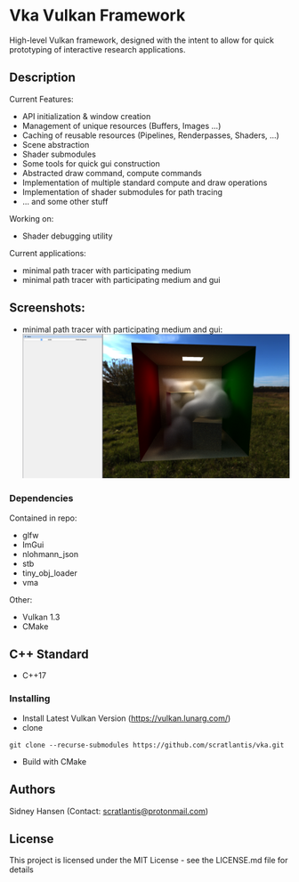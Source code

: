 # Vka Vulkan Framework

High-level Vulkan framework, designed with the intent to allow for quick prototyping of interactive research applications.

## Description

Current Features:
- API initialization & window creation
- Management of unique resources (Buffers, Images ...)
- Caching of reusable resources (Pipelines, Renderpasses, Shaders, ...)
- Scene abstraction
- Shader submodules
- Some tools for quick gui construction
- Abstracted draw command, compute commands
- Implementation of multiple standard compute and draw operations
- Implementation of shader submodules for path tracing
- ... and some other stuff

Working on:
- Shader debugging utility

Current applications:
- minimal path tracer with participating medium
- minimal path tracer with participating medium and gui

## Screenshots:

- minimal path tracer with participating medium and gui:
![Alt text](/media/screenshot_pt_with_gui_1.png?raw=true "path_tracer_with_gui")


### Dependencies

Contained in repo:
- glfw
- ImGui
- nlohmann_json
- stb
- tiny_obj_loader
- vma

Other:
- Vulkan 1.3
- CMake

## C++ Standard
- C++17

### Installing

* Install Latest Vulkan Version (https://vulkan.lunarg.com/)
* clone
```
git clone --recurse-submodules https://github.com/scratlantis/vka.git
```
* Build with CMake


## Authors
Sidney Hansen (Contact: scratlantis@protonmail.com)

## License

This project is licensed under the MIT License - see the LICENSE.md file for details

